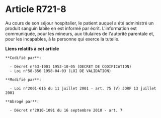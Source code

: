# Article R721-8

Au cours de son séjour hospitalier, le patient auquel a été administré un produit sanguin labile en est informé par écrit.
L'information est communiquée, pour les mineurs, aux titulaires de l'autorité parentale et, pour les incapables, à la
personne qui exerce la tutelle.

**Liens relatifs à cet article**

	**Codifié par**:

	  - Décret n°53-1001 1953-10-05 (DECRET DE CODIFICATION)
	  - Loi n°58-356 1958-04-03 (LOI DE VALIDATION)

	**Modifié par**:

	  - Loi n°2001-616 du 11 juillet 2001 - art. 75 (V) JORF 13 juillet 2001

	**Abrogé par**:

	  - Décret n°2010-1091 du 16 septembre 2010 - art. 7
